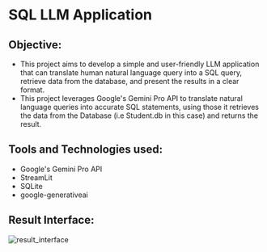# SQL LLM Application
## Objective:
* This project aims to develop a simple and user-friendly LLM application that can translate human natural language query into a SQL query, retrieve data from the database, and present the results in a clear format.
* This project leverages Google's Gemini Pro API to translate natural language queries into accurate SQL statements, using those it retrieves the data from the Database (i.e Student.db in this case) and returns the result.
## Tools and Technologies used:
* Google's Gemini Pro API
* StreamLit
* SQLite
* google-generativeai
## Result Interface:
![result_interface](https://github.com/TSS-sniper/SQL_LLM_pro/assets/121627136/2305e272-7a58-4876-975c-231e19e474ae)
